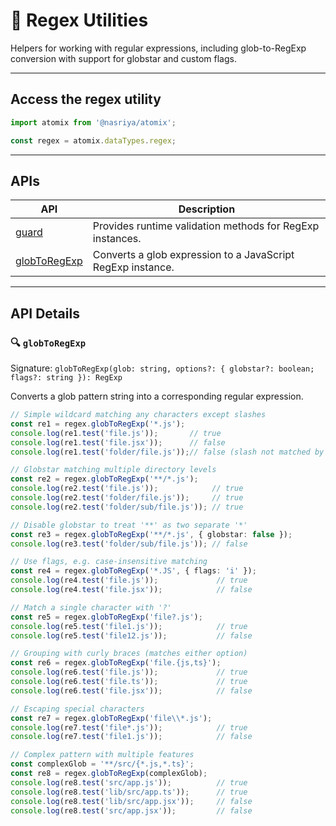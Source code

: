 # 🎯 Regex Utilities  
Helpers for working with regular expressions, including glob-to-RegExp conversion with support for globstar and custom flags.

---

## Access the regex utility

```ts
import atomix from '@nasriya/atomix';

const regex = atomix.dataTypes.regex;
```
---
## APIs
| API                            | Description                                                 |
| ------------------------------ | ----------------------------------------------------------- |
| [guard](./regex-guard.md)      | Provides runtime validation methods for RegExp instances.   |
| [globToRegExp](#-globtoregexp) | Converts a glob expression to a JavaScript RegExp instance. |

---
## API Details

### 🔍 `globToRegExp`
Signature: `globToRegExp(glob: string, options?: { globstar?: boolean; flags?: string }): RegExp`

Converts a glob pattern string into a corresponding regular expression.

```ts
// Simple wildcard matching any characters except slashes
const re1 = regex.globToRegExp('*.js');
console.log(re1.test('file.js'));       // true
console.log(re1.test('file.jsx'));      // false
console.log(re1.test('folder/file.js'));// false (slash not matched by *)

// Globstar matching multiple directory levels
const re2 = regex.globToRegExp('**/*.js');
console.log(re2.test('file.js'));            // true
console.log(re2.test('folder/file.js'));     // true
console.log(re2.test('folder/sub/file.js')); // true

// Disable globstar to treat '**' as two separate '*'
const re3 = regex.globToRegExp('**/*.js', { globstar: false });
console.log(re3.test('folder/sub/file.js')); // false

// Use flags, e.g. case-insensitive matching
const re4 = regex.globToRegExp('*.JS', { flags: 'i' });
console.log(re4.test('file.js'));             // true
console.log(re4.test('file.jsx'));            // false

// Match a single character with '?'
const re5 = regex.globToRegExp('file?.js');
console.log(re5.test('file1.js'));            // true
console.log(re5.test('file12.js'));           // false

// Grouping with curly braces (matches either option)
const re6 = regex.globToRegExp('file.{js,ts}');
console.log(re6.test('file.js'));             // true
console.log(re6.test('file.ts'));             // true
console.log(re6.test('file.jsx'));            // false

// Escaping special characters
const re7 = regex.globToRegExp('file\\*.js');
console.log(re7.test('file*.js'));            // true
console.log(re7.test('file1.js'));            // false

// Complex pattern with multiple features
const complexGlob = '**/src/{*.js,*.ts}';
const re8 = regex.globToRegExp(complexGlob);
console.log(re8.test('src/app.js'));          // true
console.log(re8.test('lib/src/app.ts'));      // true
console.log(re8.test('lib/src/app.jsx'));     // false
console.log(re8.test('src/app.jsx'));         // false
```